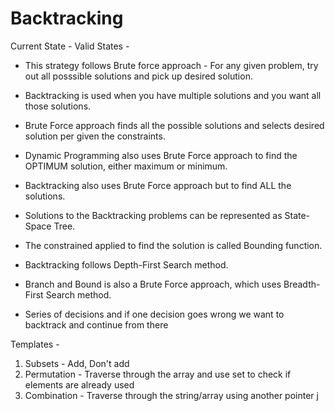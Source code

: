 # Backtracking

Current State - 
Valid States - 

- This strategy follows Brute force approach - For any given problem, try out all posssible solutions and pick up desired solution. 
- Backtracking is used when you have multiple solutions and you want all those solutions.
- Brute Force approach finds all the possible solutions and selects desired solution per given the constraints.
- Dynamic Programming also uses Brute Force approach to find the OPTIMUM solution, either maximum or minimum.
- Backtracking also uses Brute Force approach but to find ALL the solutions.
- Solutions to the Backtracking problems can be represented as State-Space Tree.
- The constrained applied to find the solution is called Bounding function.
- Backtracking follows Depth-First Search method.
- Branch and Bound is also a Brute Force approach, which uses Breadth-First Search method.

- Series of decisions and if one decision goes wrong we want to backtrack and continue from there



Templates - 

1. Subsets - Add, Don't add 
2. Permutation - Traverse through the array and use set to check if elements are already used
3. Combination - Traverse through the string/array using another pointer j 
